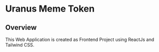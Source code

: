 # Uranus Meme Token

## Overview
This Web Application is created as Frontend Project using ReactJs and Tailwind CSS.
